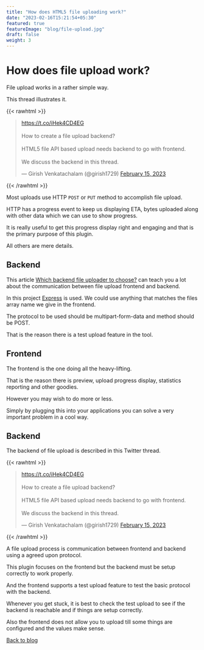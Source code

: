 ```yaml
---
title: "How does HTML5 file uploading work?"
date: "2023-02-16T15:21:54+05:30"
featured: true
featureImage: "blog/file-upload.jpg"
draft: false
weight: 3
---
```


#  How does file upload work?

File upload works in a rather simple way.

This thread illustrates it.

{{< rawhtml >}}
<blockquote class="twitter-tweet"><p lang="en" dir="ltr"><a href="https://t.co/iHek4CD4EG">https://t.co/iHek4CD4EG</a><br><br>How to create a file upload backend?<br><br>HTML5 file API based upload needs backend to go with frontend.<br><br>We discuss the backend in this thread.</p>&mdash; Girish Venkatachalam (@girish1729) <a href="https://twitter.com/girish1729/status/1625476765593526273?ref_src=twsrc%5Etfw">February 15, 2023</a></blockquote> <script async src="https://platform.twitter.com/widgets.js" charset="utf-8"></script>
{{< /rawhtml >}}

Most uploads use HTTP `POST` or `PUT` method to accomplish file upload.

HTTP has a progress event to keep us displaying ETA, bytes uploaded
along with other data which we can use to show progress.

It is really useful to get this progress display right and engaging and
that is the primary purpose of this plugin.

All others are mere details.

## Backend

This article
[Which backend file uploader to
choose?](https://bytearcher.com/articles/formidable-vs-busboy-vs-multer-vs-multiparty/)
can teach you a lot about the communication between file upload frontend
and backend.

In this project [Express](https://expressjs.org) is used. We could use
anything that matches the files array name we give in the frontend.

The protocol to be used should be multipart-form-data and method should
be POST.

That is the reason there is a test upload feature in the tool.

## Frontend

The frontend is the one doing all the heavy-lifting.

That is the reason there is preview, upload progress display, statistics
reporting and other goodies.

However you may wish to do more or less.

Simply by plugging this into your applications you can solve a very
important problem in a cool way.

## Backend

The backend of file upload is described in this Twitter thread.

{{< rawhtml >}}
<blockquote class="twitter-tweet"><p lang="en" dir="ltr"><a href="https://t.co/iHek4CD4EG">https://t.co/iHek4CD4EG</a><br><br>How to create a file upload backend?<br><br>HTML5 file API based upload needs backend to go with frontend.<br><br>We discuss the backend in this thread.</p>&mdash; Girish Venkatachalam (@girish1729) <a href="https://twitter.com/girish1729/status/1625706890721382400?ref_src=twsrc%5Etfw">February 15, 2023</a></blockquote> <script async src="https://platform.twitter.com/widgets.js" charset="utf-8"></script>
{{< /rawhtml >}}

A file upload process is communication between frontend and backend
using a agreed upon protocol.

This plugin focuses on the frontend but the backend must be setup
correctly to work properly.

And the frontend supports a test upload feature to test the basic
protocol with the backend.

Whenever you get stuck, it is best to check the test upload to see if
the backend is reachable and if things are setup correctly.

Also the frontend does not allow you to upload till some things are
configured and the values make sense.

[Back to blog](/blog)
